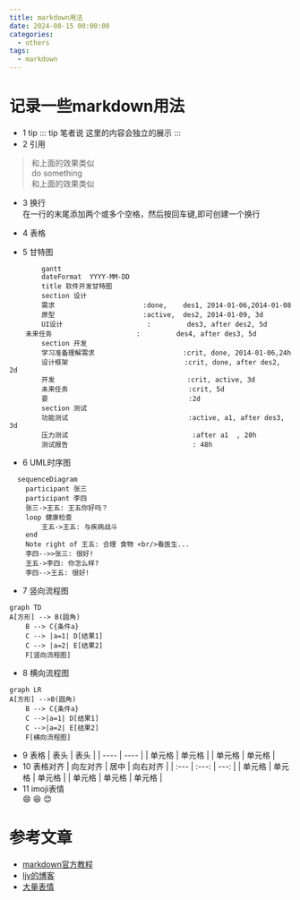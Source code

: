 ```yaml
---
title: markdown用法
date: 2024-08-15 00:00:00
categories: 
  - others
tags:
  - markdown
---
```

# 记录一些markdown用法
- 1 tip
::: tip 笔者说
这里的内容会独立的展示
:::
- 2 引用

> 和上面的效果类似   
> do something   
> 和上面的效果类似

- 3 换行   
在一行的末尾添加两个或多个空格，然后按回车键,即可创建一个换行

- 4 表格

- 5 甘特图
```mermaid
        gantt
        dateFormat  YYYY-MM-DD
        title 软件开发甘特图
        section 设计
        需求                      :done,    des1, 2014-01-06,2014-01-08
        原型                      :active,  des2, 2014-01-09, 3d
        UI设计                     :         des3, after des2, 5d
    未来任务                     :         des4, after des3, 5d
        section 开发
        学习准备理解需求                      :crit, done, 2014-01-06,24h
        设计框架                             :crit, done, after des2, 2d
        开发                                 :crit, active, 3d
        未来任务                              :crit, 5d
        耍                                   :2d
        section 测试
        功能测试                              :active, a1, after des3, 3d
        压力测试                               :after a1  , 20h
        测试报告                               : 48h
```
- 6 UML时序图
```mermaid
  sequenceDiagram
    participant 张三
    participant 李四
    张三->王五: 王五你好吗？
    loop 健康检查
        王五->王五: 与疾病战斗
    end
    Note right of 王五: 合理 食物 <br/>看医生...
    李四-->>张三: 很好!
    王五->李四: 你怎么样?
    李四-->王五: 很好!
```
- 7 竖向流程图
```mermaid
graph TD
A[方形] --> B(圆角)
    B --> C{条件a}
    C --> |a=1| D[结果1]
    C --> |a=2| E[结果2]
    F[竖向流程图]
```
- 8 横向流程图
```mermaid
graph LR
A[方形] -->B(圆角)
    B --> C{条件a}
    C -->|a=1| D[结果1]
    C -->|a=2| E[结果2]
    F[横向流程图]
```
- 9 表格
  |  表头   | 表头  |
  |  ----  | ----  |
  | 单元格  | 单元格 |
  | 单元格  | 单元格 |
- 10 表格对齐
  | 向左对齐 | 居中 | 向右对齐 |
  | :--- | :---: | ---: |
  | 单元格 | 单元格 | 单元格 |
  | 单元格 | 单元格 | 单元格 |
- 11 imoji表情    
  :smile: :laughing: :blush:
# 参考文章
- [markdown官方教程](https://markdown.com.cn/)
- [ljy的博客](https://www.cnblogs.com/luyj00436/p/15070274.html)
- [大量表情](https://gist.github.com/rxaviers/7360908)